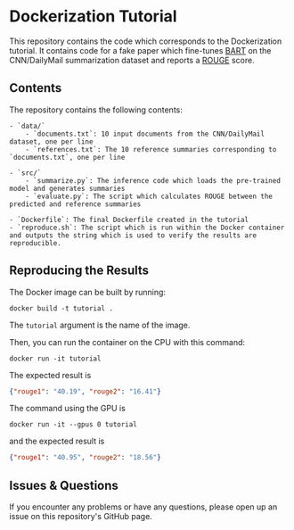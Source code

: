 # Dockerization Tutorial
This repository contains the code which corresponds to the Dockerization tutorial.
It contains code for a fake paper which fine-tunes [BART](https://arxiv.org/abs/1910.13461) on the CNN/DailyMail summarization dataset and reports a [ROUGE](https://aclanthology.org/W04-1013/) score.

## Contents
The repository contains the following contents:

    - `data/`
        - `documents.txt`: 10 input documents from the CNN/DailyMail dataset, one per line
        - `references.txt`: The 10 reference summaries corresponding to `documents.txt`, one per line
        
    - `src/`
        - `summarize.py`: The inference code which loads the pre-trained model and generates summaries
        - `evaluate.py`: The script which calculates ROUGE between the predicted and reference summaries
        
    - `Dockerfile`: The final Dockerfile created in the tutorial
    - `reproduce.sh`: The script which is run within the Docker container and outputs the string which is used to verify the results are reproducible.

## Reproducing the Results
The Docker image can be built by running:
```shell script
docker build -t tutorial .
```
The `tutorial` argument is the name of the image.

Then, you can run the container on the CPU with this command:
```shell script
docker run -it tutorial
```
The expected result is
```json
{"rouge1": "40.19", "rouge2": "16.41"}
```

The command using the GPU is
```shell script
docker run -it --gpus 0 tutorial
```
and the expected result is
```json
{"rouge1": "40.95", "rouge2": "18.56"}
```

## Issues & Questions
If you encounter any problems or have any questions, please open up an issue on this repository's GitHub page.
